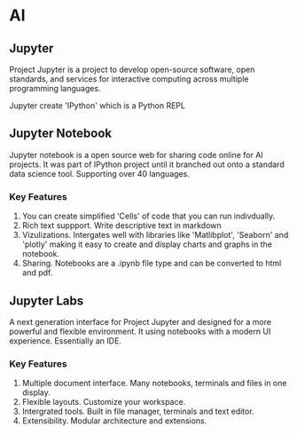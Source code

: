 # AI 

## Jupyter

Project Jupyter is a project to develop open-source software, open standards, and services for interactive computing across multiple programming languages.

Jupyter create 'IPython' which is a Python REPL

## Jupyter Notebook

Jupyter notebook is a open source web for sharing code online for AI projects.
It was part of IPython project until it branched out onto a standard data science tool. Supporting over 40 languages.

### Key Features

1. You can create simplified 'Cells' of code that you can run indivdually.
2. Rich text suppport. Write descriptive text in markdown
3. Vizulizations. Intergates well with libraries like 'Matlibplot', 'Seaborn' and 'plotly' making it easy to create and display charts and graphs in the notebook.
4. Sharing. Notebooks are a .ipynb file type and can be converted to html and pdf.

## Jupyter Labs

A next generation interface for Project Jupyter and designed for a more powerful and flexible environment.
It using notebooks with a modern UI experience.
Essentially an IDE.

### Key Features

1. Multiple document interface. Many notebooks, terminals and files in one display.
2. Flexible layouts. Customize your workspace.
3. Intergrated tools. Built in file manager, terminals and text editor.
4. Extensibility. Modular architecture and extensions.
